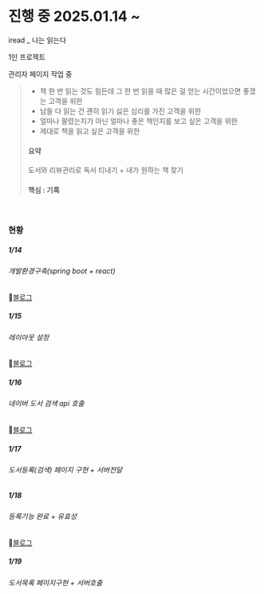 # 진행 중 2025.01.14 ~ 
iread _ 나는 읽는다

1인 프로젝트 

관리자 페이지 작업 중
> - 책 한 번 읽는 것도 힘든데 그 한 번 읽을 때 많은 걸 얻는 시간이었으면 좋겠는 고객을 위한
> - 남들 다 읽는 건 괜히 읽기 싫은 심리를 가진 고객을 위한
> - 얼마나 팔렸는지가 아닌 얼마나 좋은 책인지를 보고 싶은 고객을 위한
> - 제대로 책을 읽고 싶은 고객을 위한
> #### 요약
> 도서와 리뷰관리로 독서 티내기 + 내가 원하는 책 찾기
> #### 핵심 : 기록
<br>

### 현황
##### 1/14
###### 개발환경구축(spring boot + react)
🔗[블로그](https://soyoungjang.tistory.com/34)

##### 1/15
###### 레이아웃 설정
🔗[블로그](https://soyoungjang.tistory.com/37)

##### 1/16
###### 네이버 도서 검색 api 호출
🔗[블로그](https://soyoungjang.tistory.com/38)

##### 1/17
###### 도서등록(검색) 페이지 구현 + 서버전달

##### 1/18
###### 등록기능 완료 + 유효성
🔗[블로그](https://soyoungjang.tistory.com/40)

##### 1/19
###### 도서목록 페이지구현 + 서버호출 
